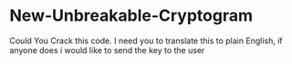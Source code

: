 # New-Unbreakable-Cryptogram
Could You Crack this code. I need you to translate this to plain English, if anyone does i would like to send the key to the user
